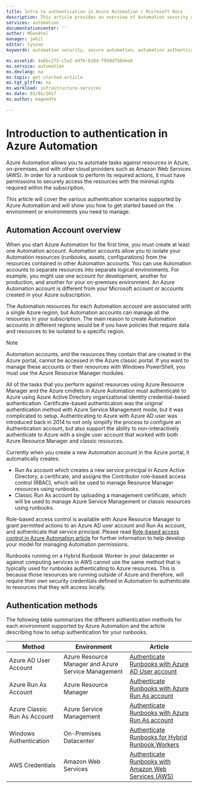```yaml
---
title: Intro to authentication in Azure Automation | Microsoft Docs
description: This article provides an overview of Automation security and the different authentication methods available for Automation Accounts in Azure Automation.
services: automation
documentationcenter: ''
author: MGoedtel
manager: jwhit
editor: tysonn
keywords: automation security, secure automation; automation authentication

ms.assetid: 4a6bc2f5-c5a2-4dfb-b10d-7950d750dee8
ms.service: automation
ms.devlang: na
ms.topic: get-started-article
ms.tgt_pltfrm: na
ms.workload: infrastructure-services
ms.date: 03/01/2017
ms.author: magoedte

---
```

# Introduction to authentication in Azure Automation  
Azure Automation allows you to automate tasks against resources in Azure, on-premises, and with other cloud providers such as Amazon Web Services (AWS).  In order for a runbook to perform its required actions, it must have permissions to securely access the resources with the minimal rights required within the subscription.

This article will cover the various authentication scenarios supported by Azure Automation and will show you how to get started based on the environment or environments you need to manage.  

## Automation Account overview
When you start Azure Automation for the first time, you must create at least one Automation account. Automation accounts allow you to isolate your Automation resources (runbooks, assets, configurations) from the resources contained in other Automation accounts. You can use Automation accounts to separate resources into separate logical environments. For example, you might use one account for development, another for production, and another for your on-premises environment.  An Azure Automation account is different from your Microsoft account or accounts created in your Azure subscription.

The Automation resources for each Automation account are associated with a single Azure region, but Automation accounts can manage all the resources in your subscription. The main reason to create Automation accounts in different regions would be if you have policies that require data and resources to be isolated to a specific region.

> [!NOTE]
> Automation accounts, and the resources they contain that are created in the Azure portal, cannot be accessed in the Azure classic portal. If you want to manage these accounts or their resources with Windows PowerShell, you must use the Azure Resource Manager modules.
>

All of the tasks that you perform against resources using Azure Resource Manager and the Azure cmdlets in Azure Automation must authenticate to Azure using Azure Active Directory organizational identity credential-based authentication.  Certificate-based  authentication was the original authentication method with Azure Service Management mode, but it was complicated to setup.  Authenticating to Azure with Azure AD user was introduced back in 2014 to not only simplify the process to configure an Authentication account, but also support the ability to non-interactively authenticate to Azure with a single user account that worked with both Azure Resource Manager and classic resources.   

Currently when you create a new Automation account in the Azure portal, it automatically creates:

* Run As account which creates a new service principal in Azure Active Directory, a certificate, and assigns the Contributor role-based access control (RBAC), which will be used to manage Resource Manager resources using runbooks.
* Classic Run As account by uploading a management certificate, which will be used to manage Azure Service Management or classic resources using runbooks.  

Role-based access control is available with Azure Resource Manager to grant permitted actions to an Azure AD user account and Run As account, and authenticate that service principal.  Please read [Role-based access control in Azure Automation article](automation-role-based-access-control.md) for further information to help develop your model for managing Automation permissions.  

Runbooks running on a Hybrid Runbook Worker in your datacenter or against computing services in AWS cannot use the same method that is typically used for runbooks authenticating to Azure resources.  This is because those resources are running outside of Azure and therefore, will require their own security credentials defined in Automation to authenticate to resources that they will access locally.  

## Authentication methods
The following table summarizes the different authentication methods for each environment supported by Azure Automation and the article describing how to setup authentication for your runbooks.

| Method | Environment | Article |
| --- | --- | --- |
| Azure AD User Account |Azure Resource Manager and Azure Service Management |[Authenticate Runbooks with Azure AD User account](automation-create-aduser-account.md) |
| Azure Run As Account |Azure Resource Manager |[Authenticate Runbooks with Azure Run As account](automation-sec-configure-azure-runas-account.md) |
| Azure Classic Run As Account |Azure Service Management |[Authenticate Runbooks with Azure Run As account](automation-sec-configure-azure-runas-account.md) |
| Windows Authentication |On-Premises Datacenter |[Authenticate Runbooks for Hybrid Runbook Workers](automation-hybrid-runbook-worker.md) |
| AWS Credentials |Amazon Web Services |[Authenticate Runbooks with Amazon Web Services (AWS)](automation-config-aws-account.md) |
